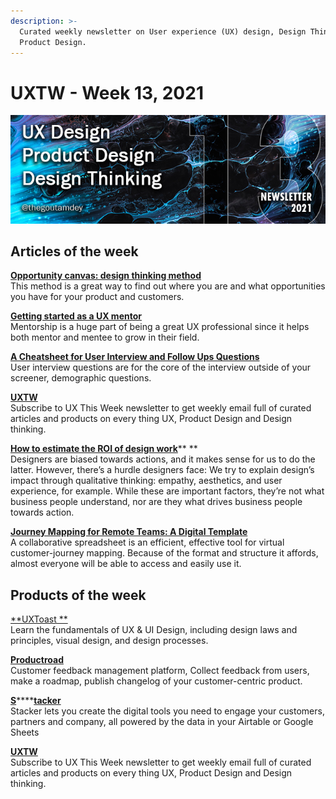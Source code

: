 ```yaml
---
description: >-
  Curated weekly newsletter on User experience (UX) design, Design Thinking and
  Product Design.
---
```


# UXTW - Week 13, 2021

![](../.gitbook/assets/newsletter-banner-2021-13.jpg)

## Articles of the week

[**Opportunity canvas: design thinking method**](https://bootcamp.uxdesign.cc/opportunity-canvas-design-thinking-method-4135ecf3a632/?ref=thegoutamdey)\
This method is a great way to find out where you are and what opportunities you have for your product and customers.

[**Getting started as a UX mentor**](https://ux.shopify.com/getting-started-as-a-ux-mentor-933d9d7320cc/?ref=thegoutamdey)\
Mentorship is a huge part of being a great UX professional since it helps both mentor and mentee to grow in their field.

[**A Cheatsheet for User Interview and Follow Ups Questions**](https://stephaniewalter.design/blog/a-cheatsheet-for-user-interview-and-follow-ups-questions/?ref=thegoutamdey)\
User interview questions are for the core of the interview outside of your screener, demographic questions.

[**UXTW**](https://gmail.us17.list-manage.com/subscribe?u=1b23fd286b43ac36e4acba123\&id=0009036f95)\
Subscribe to UX This Week newsletter  to get weekly email full of curated articles and products on every thing UX, Product Design and Design thinking.

[**How to estimate the ROI of design work**](https://www.invisionapp.com/inside-design/estimate-roi-design-work/?ref=thegoutamdey)** **\
Designers are biased towards actions, and it makes sense for us to do the latter. However, there’s a hurdle designers face: We try to explain design’s impact through qualitative thinking: empathy, aesthetics, and user experience, for example. While these are important factors, they’re not what business people understand, nor are they what drives business people towards action.

[**Journey Mapping for Remote Teams: A Digital Template**](https://www.nngroup.com/articles/journey-map-digital-template/?ref=thegoutamdey)\
A collaborative spreadsheet is an efficient, effective tool for virtual customer-journey mapping. Because of the format and structure it affords, almost everyone will be able to access and easily use it.

## Products of the week

[**UXToast **](https://www.uxtoast.com/?ref=thegoutamdey)\
Learn the fundamentals of UX & UI Design, including design laws and principles, visual design, and design processes.

[**Productroad**](https://productroad.com/?ref=thegoutamdey)\
Customer feedback management platform, Collect feedback from users, make a roadmap, publish changelog of your customer-centric product.

[**S**](https://products.ls.graphics/uxflow/?ref=thegoutamdey)****[**tacker**](https://www.stackerhq.com/?ref=thegoutamdey.com)\
Stacker lets you create the digital tools you need to engage your customers, partners and company, all powered by the data in your Airtable or Google Sheets

[**UXTW**](https://gmail.us17.list-manage.com/subscribe?u=1b23fd286b43ac36e4acba123\&id=0009036f95)\
Subscribe to UX This Week newsletter  to get weekly email full of curated articles and products on every thing UX, Product Design and Design thinking.
